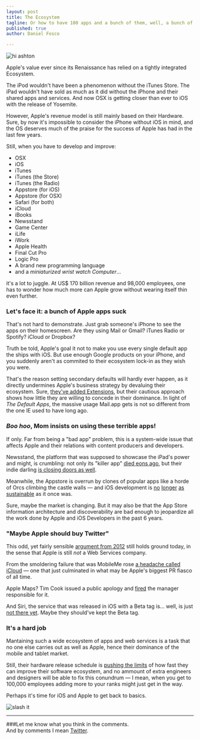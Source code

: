 ```yaml
---
layout: post
title: The Ecosystem
tagline: Or how to have 100 apps and a bunch of them, well, a bunch of them kinda suck.
published: true
author: Daniel Fosco

---
```


![hi ashton](https://31.media.tumblr.com/6ad9492c6b4684d71b35da3bedfc8ff1/tumblr_inline_ndncwjSt8p1s1cwwb.jpg)

Apple's value ever since its Renaissance has relied on a tightly integrated Ecosystem.

The iPod wouldn't have been a phenomenon without the iTunes Store. The iPad wouldn't have sold as much as it did without the iPhone and their shared apps and services. And now OSX is getting closer than ever to iOS with the release of Yosemite.

However, Apple's revenue model is still mainly based on their Hardware. Sure, by now it's impossible to consider the iPhone without iOS in mind, and the OS deserves much of the praise for the success of Apple has had in the last few years.

Still, when you have to develop and improve:

 - OSX
 - iOS
 - iTunes
 - iTunes (the Store)
 - iTunes (the Radio)
 - Appstore (for iOS)
 - Appstore (for OSX)
 - Safari (for both)
 - iCloud
 - iBooks
 - Newsstand
 - Game Center
 - iLife
 - iWork
 - Apple Health
 - Final Cut Pro
 - Logic Pro
 - A brand new programming language
 - and a _miniaturized wrist watch Computer_...

it's a lot to juggle. At US$ 170 billion revenue and 98,000 employees, one has to wonder how much more can Apple grow without wearing itself thin even further.

<h3>Let's face it: a bunch of Apple apps suck</h3>

That's not hard to demonstrate. Just grab someone's iPhone to see the apps on their homescreen. Are they using Mail or Gmail? iTunes Radio or Spotify? iCloud or Dropbox?

Truth be told, Apple's goal it not to make you use every single default app the ships with iOS. But use enough Google products on your iPhone, and you suddenly aren't as commited to their ecosystem lock-in as they wish you were.

That's the reason setting secondary defaults will hardly ever happen, as it directly undermines Apple's business strategy by devaluing their ecosystem. Sure, [they've added Extensions](http://arstechnica.com/apple/2014/06/explaining-ios-8s-extensions-opening-the-platform-while-keeping-it-secure/), but their cautious approach shows how little they are willing to concede in their dominance. In light of _The Default Apps_, the massive usage Mail.app gets is not so different from the one IE used to have long ago.

<h3><em>Boo hoo</em>, Mom insists on using these terrible apps!</h3>

If only. Far from being a "bad app" problem, this is a system-wide issue that affects Apple and their relations with content producers and developers.

Newsstand, the platform that was supposed to showcase the iPad's power and might, is crumbling: not only its "killer app" [died eons ago](http://www.theverge.com/2012/12/3/3721544/the-daily-ipad-news-mag-shutdown-december-15th), but their indie darling [is closing doors as well](http://www.cultofmac.com/299139/9-hard-lessons-top-ipad-publisher/). 

Meanwhile, the Appstore is overrun by clones of popular apps like a horde of Orcs climbing the castle walls — and iOS development is [no](http://blog.jaredsinclair.com/post/93118460565/a-candid-look-at-unreads-first-year) [longer](http://inessential.com/2014/07/28/more_on_ios_indies) [as](http://www.tuaw.com/2014/07/30/the-plight-of-the-indie-ios-developer-is-the-app-store-broken-o/) [sustainable](http://inessential.com/2014/07/28/more_on_ios_indies) as it once was. 

Sure, maybe the market is changing. But it may also be that the App Store information architecture and discoverability are bad enough to jeopardize all the work done by Apple and iOS Developers in the past 6 years.

<h3>"Maybe Apple should buy Twitter"</h3>

This odd, yet fairly sensible [argument from 2012](http://patrickbgibson.com/post/36041799210/apple-and-twitter) still holds ground today, in the sense that Apple is still _not_ a Web Services company.

From the smoldering failure that was MobileMe rose [a headache called iCloud](http://www.theverge.com/2013/3/26/4148628/why-doesnt-icloud-just-work) — one that just culminated in what may be Apple's biggest PR fiasco of all time.

Apple Maps? Tim Cook issued a public apology and [fired](http://bits.blogs.nytimes.com/2012/11/27/apple-fires-maps-manager/?_php=true&_type=blogs&_r=0) the manager responsible for it.

And Siri, the service that was released in iOS with a Beta tag is... well, is just [not there yet](http://dcurt.is/voice-interfaces). Maybe they should've kept the Beta tag.

<h3>It's a hard job</h3>

Mantaining such a wide ecosystem of apps and web services is a task that no one else carries out as well as Apple, hence their dominance of the mobile and tablet market. 

Still, their hardware release schedule is [pushing the limits](http://mjtsai.com/blog/2014/10/11/apples-software-quality-decline/) of how fast they can improve their software ecosystem, and no ammount of extra engineers and designers will be able to fix this conundrum — I mean, when you get to 100,000 employees adding more to your ranks might just get in the way.

Perhaps it's time for iOS and Apple to get back to basics.

![slash it](https://31.media.tumblr.com/b037e39ce95379808584ed7f6dd0ae37/tumblr_inline_ndncud6Y181s1cwwb.jpg)

---

###Let me know what you think in the comments. <br> And by comments I mean [Twitter](https://twitter.com/notdanielfosco).
